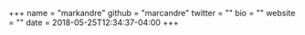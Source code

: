 +++
name = "markandre"
github = "marcandre"
twitter = ""
bio = ""
website = ""
date = 2018-05-25T12:34:37-04:00
+++
